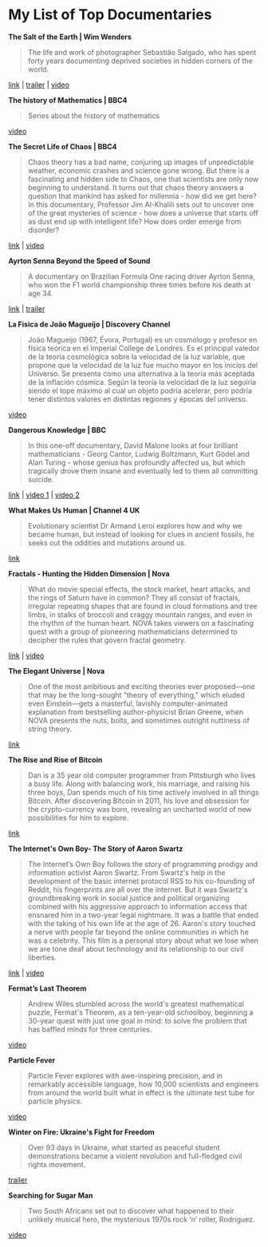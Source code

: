 # My List of Top Documentaries

**The Salt of the Earth | Wim Wenders**
> The life and work of photographer Sebastião Salgado, who has spent forty years documenting deprived societies in hidden corners of the world.

[link](http://www.imdb.com/title/tt3674140/) | 
[trailer](https://www.youtube.com/watch?v=OivMlWXtWpY) | 
[video](http://peliculasio.com/the-salt-of-the-earth)

**The history of Mathematics | BBC4**
> Series about the history of mathematics

[video](http://www.dnatube.com/video/6534/The-History-of-Mathematics--BBC-doc-part1)

**The Secret Life of Chaos | BBC4**
> Chaos theory has a bad name, conjuring up images of unpredictable weather, economic crashes and science gone wrong. But there is a fascinating and hidden side to Chaos, one that scientists are only now beginning to understand. It turns out that chaos theory answers a question that mankind has asked for millennia - how did we get here? In this documentary, Professor Jim Al-Khalili sets out to uncover one of the great mysteries of science - how does a universe that starts off as dust end up with intelligent life? How does order emerge from disorder?

[link](http://www.bbc.co.uk/programmes/b00pv1c3) | [video](http://www.dailymotion.com/video/xv1j0n_the-secret-life-of-chaos_shortfilms)

**Ayrton Senna Beyond the Speed of Sound**
> A documentary on Brazilian Formula One racing driver Ayrton Senna, who won the F1 world championship three times before his death at age 34.

[link](http://www.imdb.com/title/tt1424432/) | [trailer](https://www.youtube.com/watch?v=tvn3GApQf4w)

**La Fisica de João Magueijo | Discovery Channel**
> João Magueijo (1967, Évora, Portugal) es un cosmólogo y profesor en física teórica en el Imperial College de Londres. Es el principal valedor de la teoría cosmológica sobre la velocidad de la luz variable, que propone que la velocidad de la luz fue mucho mayor en los inicios del Universo. Se presenta como una alternativa a la teoría más aceptada de la inflación cósmica. Según la teoría la velocidad de la luz seguiría siendo el tope máximo al cual un objeto podría acelerar, pero podría tener distintos valores en distintas regiones y épocas del universo.

[video](http://www.dailymotion.com/video/xr8n0v_discovery-la-fisica-de-joao-magueijo_tech)

**Dangerous Knowledge | BBC**
> In this one-off documentary, David Malone looks at four brilliant mathematicians - Georg Cantor, Ludwig Boltzmann, Kurt Gödel and Alan Turing - whose genius has profoundly affected us, but which tragically drove them insane and eventually led to them all committing suicide.

[link](http://www.imdb.com/title/tt1520274/) | [video 1](https://vimeo.com/30482156) | [video 2](https://vimeo.com/30641992)

**What Makes Us Human | Channel 4 UK**
> Evolutionary scientist Dr Armand Leroi explores how and why we became human, but instead of looking for clues in ancient fossils, he seeks out the oddities and mutations around us.

[link](http://www.channel4.com/programmes/what-makes-us-human/episode-guide)

**Fractals - Hunting the Hidden Dimension | Nova**
> What do movie special effects, the stock market, heart attacks, and the rings of Saturn have in common? They all consist of fractals, irregular repeating shapes that are found in cloud formations and tree limbs, in stalks of broccoli and craggy mountain ranges, and even in the rhythm of the human heart. NOVA takes viewers on a fascinating quest with a group of pioneering mathematicians determined to decipher the rules that govern fractal geometry.

[link](http://www.pbs.org/wgbh/nova/physics/hunting-hidden-dimension.html) | [video](https://www.youtube.com/watch?v=s65DSz78jW4)

**The Elegant Universe | Nova**
> One of the most ambitious and exciting theories ever proposed—one that may be the long-sought "theory of everything," which eluded even Einstein—gets a masterful, lavishly computer-animated explanation from bestselling author-physicist Brian Greene, when NOVA presents the nuts, bolts, and sometimes outright nuttiness of string theory.

[link](http://www.pbs.org/wgbh/nova/physics/elegant-universe.html)

**The Rise and Rise of Bitcoin**
> Dan is a 35 year old computer programmer from Pittsburgh who lives a busy life. Along with balancing work, his marriage, and raising his three boys, Dan spends much of his time actively involved in all things Bitcoin. After discovering Bitcoin in 2011, his love and obsession for the crypto-currency was born, revealing an uncharted world of new possibilities for him to explore.

[link](http://bitcoindoc.com/)

**The Internet's Own Boy- The Story of Aaron Swartz**
> The Internet’s Own Boy follows the story of programming prodigy and information activist Aaron Swartz. From Swartz's help in the development of the basic internet protocol RSS to his co-founding of Reddit, his fingerprints are all over the internet. But it was Swartz's groundbreaking work in social justice and political organizing combined with his aggressive approach to information access that ensnared him in a two-year legal nightmare. It was a battle that ended with the taking of his own life at the age of 26. Aaron's story touched a nerve with people far beyond the online communities in which he was a celebrity. This film is a personal story about what we lose when we are tone deaf about technology and its relationship to our civil liberties.

[link](http://www.takepart.com/internets-own-boy) | [video](https://www.youtube.com/watch?v=vXr-2hwTk58)

**Fermat’s Last Theorem**
> Andrew Wiles stumbled across the world's greatest mathematical puzzle, Fermat's Theorem, as a ten-year-old schoolboy, beginning a 30-year quest with just one goal in mind: to solve the problem that has baffled minds for three centuries.

[video](https://vimeo.com/184722729)

**Particle Fever**
> Particle Fever explores with awe-inspiring precision, and in remarkably accessible language, how 10,000 scientists and engineers from around the world built what in effect is the ultimate test tube for particle physics.

[video](https://www.youtube.com/watch?v=akCJc7K3DUU)

**Winter on Fire: Ukraine's Fight for Freedom**
> Over 93 days in Ukraine, what started as peaceful student demonstrations became a violent revolution and full-fledged civil rights movement.

[trailer](https://www.youtube.com/watch?v=RibAQHeDia8)

**Searching for Sugar Man**
> Two South Africans set out to discover what happened to their unlikely musical hero, the mysterious 1970s rock ‘n’ roller, Rodriguez.

[video](https://www.youtube.com/watch?v=CXo7f7YZB4Q)
